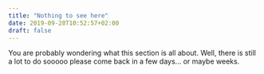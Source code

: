 ```yaml
---
title: "Nothing to see here"
date: 2019-09-28T10:52:57+02:00
draft: false
---
```


You are probably wondering what this section is all about. Well, there is still a lot to do sooooo please come back in a few days... or maybe weeks.
